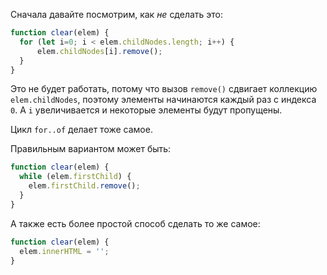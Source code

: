 
Сначала давайте посмотрим, как *не* сделать это:

```js
function clear(elem) {
  for (let i=0; i < elem.childNodes.length; i++) {
      elem.childNodes[i].remove();
  }
}
```

Это не будет работать, потому что вызов `remove()` сдвигает коллекцию `elem.childNodes`, поэтому элементы начинаются каждый раз с индекса `0`. А `i` увеличивается и некоторые элементы будут пропущены.

Цикл `for..of` делает тоже самое.

Правильным вариантом может быть:

```js
function clear(elem) {
  while (elem.firstChild) {
    elem.firstChild.remove();
  }
}
```

А также есть более простой способ сделать то же самое:

```js
function clear(elem) {
  elem.innerHTML = '';
}
```
